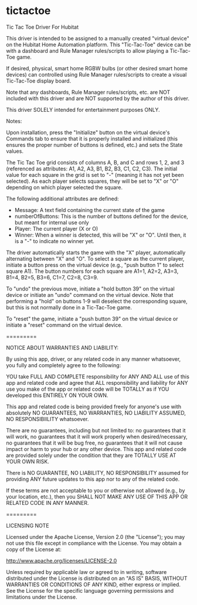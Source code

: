 # tictactoe
Tic Tac Toe Driver For Hubitat

This driver is intended to be assigned to a manually created "virtual device" on the Hubitat Home Automation platform. This "Tic-Tac-Toe" device can be with a dashboard and Rule Manager rules/scripts to allow playing a Tic-Tac-Toe game. 

If desired, physical, smart home RGBW bulbs (or other desired smart home devices) can controlled using Rule Manager rules/scripts to create a visual Tic-Tac-Toe display board. 

Note that any dashboards, Rule Manager rules/scripts, etc. are NOT included with this driver and are NOT supported by the author of this driver.

This driver SOLELY intended for entertainment purposes ONLY.

Notes:  

Upon installation, press the "Initialize" button on the virtual device's Commands tab to ensure that it is properly installed and initialized (this ensures the proper number of buttons is defined, etc.) and sets the State values.

The Tic Tac Toe grid consists of columns A, B, and C and rows 1, 2, and 3 (referenced as attributes: A1, A2, A3, B1, B2, B3, C1, C2, C3). The initial value for each square in the grid is set to "-" (meaning it has not yet been selected). As each player selects squares, they will be set to "X" or "O" depending on which player selected the square.

The following additional attributes are defined:

- Message: A text field containing the current state of the game
- numberOfButtons: This is the number of buttons defined for the device, but meant for internal use only
- Player: The current player (X or O)
- Winner: When a winner is detected, this will be "X" or "O". Until then, it is a "-" to indicate no winner yet.

The driver automatically starts the game with the "X" player, automatically alternating between "X" and "O". To select a square as the current player, initiate a button press on the virtual device (e.g., "push button 1" to select square A1).  The button numbers for each square are A1=1, A2=2, A3=3, B1=4, B2=5, B3=6, C1=7, C2=8, C3=9.

To "undo" the previous move, initiate a "hold button 39" on the virtual device or initiate an "undo" command on the virtual device. Note that performing a "hold" on buttons 1-9 will deselect the corresponding square, but this is not normally done in a Tic-Tac-Toe game.

To "reset" the game, initiate a "push button 39" on the virtual device or initiate a "reset" command on the virtual device.



=========

NOTICE ABOUT WARRANTIES AND LIABILITY:

By using this app, driver, or any related code in any manner whatsoever, you fully and completely agree to the following:

YOU take FULL AND COMPLETE responsibility for ANY AND ALL use of this app and related code and agree that ALL responsibility and liability for ANY use you make of the app or related code will be TOTALLY as if YOU developed this ENTIRELY ON YOUR OWN.

This app and related code is being provided freely for anyone's use with absolutely NO GUARANTEES, NO WARRANTIES, NO LIABILITY ASSUMED, NO RESPONSIBIILITY whatsoever.

There are no guarantees, including but not limited to: no guarantees that it will work, no guarantees that it will work properly when desired/necessary, no guarantees that it will be bug free, no guarantees that it will not cause impact or harm to your hub or any other device. This app and related code are provided solely under the condition that they are TOTALLY USE AT YOUR OWN RISK.

There is NO GUARANTEE, NO LIABILITY, NO RESPONSIBILITY assumed for providing ANY future updates to this app nor to any of the related code.

If these terms are not acceptable to you or otherwise not allowed (e.g., by your location, etc.), then you SHALL NOT MAKE ANY USE OF THIS APP OR RELATED CODE IN ANY MANNER.

=========

LICENSING NOTE

Licensed under the Apache License, Version 2.0 (the "License"); you may not use this file except
in compliance with the License. You may obtain a copy of the License at:

http://www.apache.org/licenses/LICENSE-2.0

Unless required by applicable law or agreed to in writing, software distributed under the License is distributed
on an "AS IS" BASIS, WITHOUT WARRANTIES OR CONDITIONS OF ANY KIND, either express or implied. See the License
for the specific language governing permissions and limitations under the License.